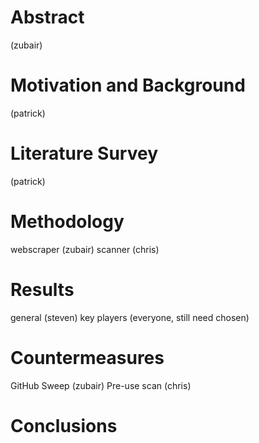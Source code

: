 # Abstract
(zubair)

# Motivation and Background
(patrick)

# Literature Survey
(patrick)

# Methodology
webscraper (zubair)
scanner (chris)

# Results
general (steven)
key players (everyone, still need chosen)

# Countermeasures
GitHub Sweep (zubair)
Pre-use scan (chris)

# Conclusions


